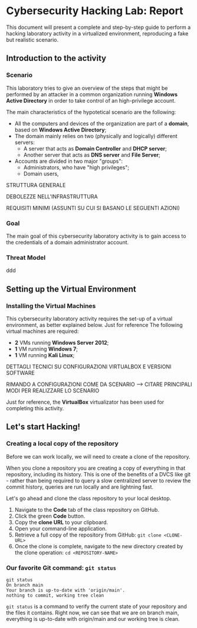 # Cybersecurity Hacking Lab: Report

This document will present a complete and step-by-step guide to perform a hacking laboratory activity in a virtualized environment, reproducing a fake but realistic scenario.

## Introduction to the activity

### Scenario

This laboratory tries to give an overview of the steps that might be performed by an attacker in a common organization running **Windows Active Directory** in order to take control of an high-privilege account.

The main characteristics of the hypotetical scenario are the following:

 - All the computers and devices of the organization are part of a **domain**, based on **Windows Active Directory**;
 - The domain mainly relies on two (physically and logically) different servers:
	 - A server that acts as **Domain Controller** and **DHCP server**;
	 - Another server that acts as **DNS server** and **File Server**;
 - Accounts are divided in two major "groups":
	 - Administrators, who have "high privileges";
	 - Domain users, 

STRUTTURA GENERALE

DEBOLEZZE NELL'INFRASTRUTTURA

REQUISITI MINIMI (ASSUNTI SU CUI SI BASANO LE SEGUENTI AZIONI)


### Goal
The main goal of this cybersecurity laboratory activity is to gain access to the credentials of a domain administrator account.

### Threat Model
ddd

## Setting up the Virtual Environment

### Installing the Virtual Machines

This cybersecurity laboratory activity requires the set-up of a virtual environment, as better explained below.
Just for reference
The following virtual machines are required:

 - **2** VMs running **Windows Server 2012**;
 - **1** VM running **Windows 7**;
 - **1** VM running **Kali Linux**;

DETTAGLI TECNICI SU CONFIGURAZIONI VIRTUALBOX E VERSIONI SOFTWARE

RIMANDO A CONFIGURAZIONI COME DA SCENARIO --> CITARE PRINCIPALI MODI PER REALIZZARE LO SCENARIO

Just for reference, the **VirtualBox** virtualizator has been used for completing this activity.

## Let's start Hacking!


### Creating a local copy of the repository

Before we can work locally, we will need to create a clone of the repository.

When you clone a repository you are creating a copy of everything in that repository, including its history. This is one of the benefits of a DVCS like git - rather than being required to query a slow centralized server to review the commit history, queries are run locally and are lightning fast.

Let's go ahead and clone the class repository to your local desktop.

1. Navigate to the **Code** tab of the class repository on GitHub.
1. Click the green **Code** button.
1. Copy the **clone URL** to your clipboard.
1. Open your command-line application.
1. Retrieve a full copy of the repository from GitHub: `git clone <CLONE-URL>`
1. Once the clone is complete, navigate to the new directory created by the clone operation: `cd <REPOSITORY-NAME>`

### Our favorite Git command: `git status`

```shell-session
git status
On branch main
Your branch is up-to-date with 'origin/main'.
nothing to commit, working tree clean
```

`git status` is a command to verify the current state of your repository and the files it contains. Right now, we can see that we are on branch main, everything is up-to-date with origin/main and our working tree is clean.
<!--stackedit_data:
eyJoaXN0b3J5IjpbMTI2MDY1Njk4NiwtNDcyODY5OTM3LC0xMj
Q3NzA2OTExXX0=
-->